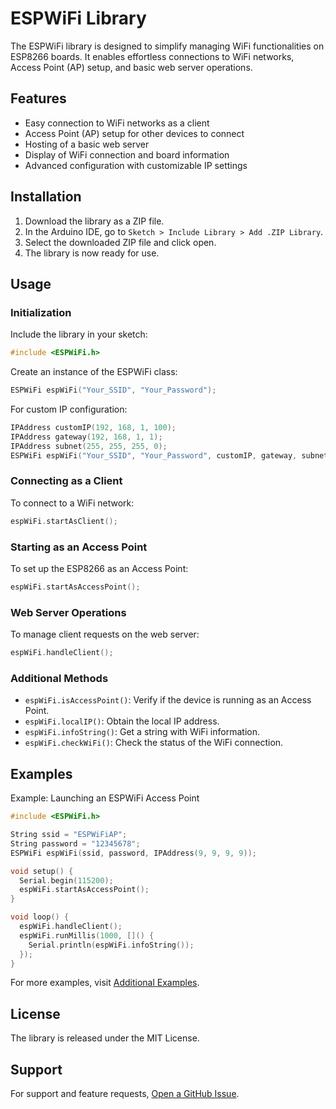 # ESPWiFi Library

The ESPWiFi library is designed to simplify managing WiFi functionalities on ESP8266 boards. It enables effortless connections to WiFi networks, Access Point (AP) setup, and basic web server operations.

## Features

- Easy connection to WiFi networks as a client
- Access Point (AP) setup for other devices to connect
- Hosting of a basic web server
- Display of WiFi connection and board information
- Advanced configuration with customizable IP settings

## Installation

1. Download the library as a ZIP file.
2. In the Arduino IDE, go to `Sketch > Include Library > Add .ZIP Library`.
3. Select the downloaded ZIP file and click open.
4. The library is now ready for use.

## Usage

### Initialization

Include the library in your sketch:

```cpp
#include <ESPWiFi.h>
```

Create an instance of the ESPWiFi class:

```cpp
ESPWiFi espWiFi("Your_SSID", "Your_Password");
```

For custom IP configuration:

```cpp
IPAddress customIP(192, 168, 1, 100);
IPAddress gateway(192, 168, 1, 1);
IPAddress subnet(255, 255, 255, 0);
ESPWiFi espWiFi("Your_SSID", "Your_Password", customIP, gateway, subnet);
```

### Connecting as a Client

To connect to a WiFi network:

```cpp
espWiFi.startAsClient();
```

### Starting as an Access Point

To set up the ESP8266 as an Access Point:

```cpp
espWiFi.startAsAccessPoint();
```

### Web Server Operations

To manage client requests on the web server:

```cpp
espWiFi.handleClient();
```

### Additional Methods

- `espWiFi.isAccessPoint()`: Verify if the device is running as an Access Point.
- `espWiFi.localIP()`: Obtain the local IP address.
- `espWiFi.infoString()`: Get a string with WiFi information.
- `espWiFi.checkWiFi()`: Check the status of the WiFi connection.

## Examples

Example: Launching an ESPWiFi Access Point

```cpp
#include <ESPWiFi.h>

String ssid = "ESPWiFiAP";
String password = "12345678";
ESPWiFi espWiFi(ssid, password, IPAddress(9, 9, 9, 9));

void setup() {
  Serial.begin(115200);
  espWiFi.startAsAccessPoint();
}

void loop() {
  espWiFi.handleClient();
  espWiFi.runMillis(1000, []() {
    Serial.println(espWiFi.infoString());
  });
}
```
For more examples, visit [Additional Examples](https://github.com/seemywingz/ESPWiFi/tree/main/examples).

## License

The library is released under the MIT License.

## Support

For support and feature requests, [Open a GitHub Issue](https://github.com/seemywingz/ESPWiFi/issues).
